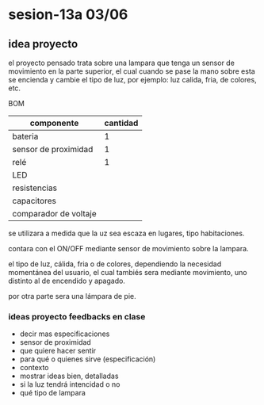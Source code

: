 # sesion-13a 03/06

## idea proyecto

el proyecto pensado trata sobre una lampara que tenga un sensor de movimiento en la parte superior, el cual cuando se pase la mano sobre esta se encienda y cambie el tipo de luz, por ejemplo: luz calida, fria, de colores, etc.

BOM

|componente| cantidad|
|---|---|
|bateria|1|
|sensor de proximidad|1|
|relé|1|
|LED||
|resistencias||
|capacitores||
|comparador de voltaje||

se utilizara a medida que la uz sea escaza en lugares, tipo habitaciones. 

contara con el ON/OFF mediante sensor de movimiento sobre la lampara. 

el tipo de luz, cálida, fria o de colores, dependiendo la necesidad momentánea del usuario, el cual tambiés sera mediante movimiento, uno distinto al de encendido y apagado.

por otra parte sera una lámpara de pie.  

### ideas proyecto feedbacks en clase

* decir  mas especificaciones
* sensor de proximidad
* que quiere hacer sentir
* para qué o quienes sirve (especificación)
* contexto
* mostrar ideas bien, detalladas
* si la luz tendrá intencidad o no
* qué tipo de lampara
